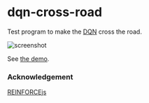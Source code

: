 dqn-cross-road
======================
Test program to make the [DQN](http://cs.stanford.edu/people/karpathy/reinforcejs/puckworld.html) cross the road.

![screenshot](https://abagames.github.io/dqn-cross-road/screenshot.gif)

See [the demo](https://abagames.github.io/dqn-cross-road/).

### Acknowledgement

[REINFORCEjs](http://cs.stanford.edu/people/karpathy/reinforcejs/)
